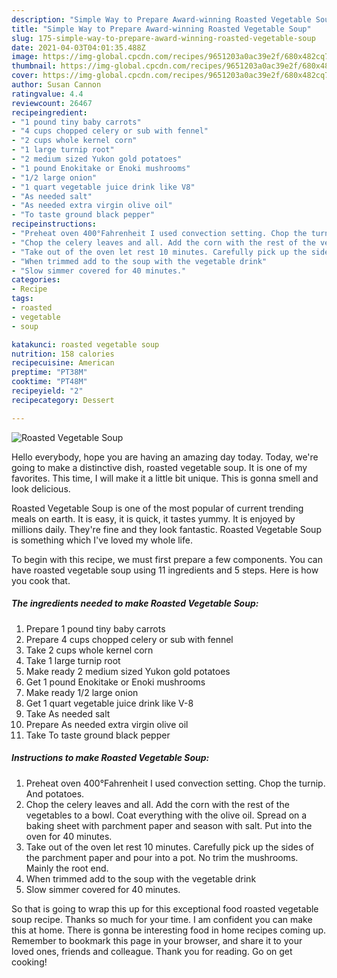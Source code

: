 ```yaml
---
description: "Simple Way to Prepare Award-winning Roasted Vegetable Soup"
title: "Simple Way to Prepare Award-winning Roasted Vegetable Soup"
slug: 175-simple-way-to-prepare-award-winning-roasted-vegetable-soup
date: 2021-04-03T04:01:35.488Z
image: https://img-global.cpcdn.com/recipes/9651203a0ac39e2f/680x482cq70/roasted-vegetable-soup-recipe-main-photo.jpg
thumbnail: https://img-global.cpcdn.com/recipes/9651203a0ac39e2f/680x482cq70/roasted-vegetable-soup-recipe-main-photo.jpg
cover: https://img-global.cpcdn.com/recipes/9651203a0ac39e2f/680x482cq70/roasted-vegetable-soup-recipe-main-photo.jpg
author: Susan Cannon
ratingvalue: 4.4
reviewcount: 26467
recipeingredient:
- "1 pound tiny baby carrots"
- "4 cups chopped celery or sub with fennel"
- "2 cups whole kernel corn"
- "1 large turnip root"
- "2 medium sized Yukon gold potatoes"
- "1 pound Enokitake or Enoki mushrooms"
- "1/2 large onion"
- "1 quart vegetable juice drink like V8"
- "As needed salt"
- "As needed extra virgin olive oil"
- "To taste ground black pepper"
recipeinstructions:
- "Preheat oven 400°Fahrenheit I used convection setting. Chop the turnip. And potatoes."
- "Chop the celery leaves and all. Add the corn with the rest of the vegetables to a bowl. Coat everything with the olive oil. Spread on a baking sheet with parchment paper and season with salt. Put into the oven for 40 minutes."
- "Take out of the oven let rest 10 minutes. Carefully pick up the sides of the parchment paper and pour into a pot. No trim the mushrooms. Mainly the root end."
- "When trimmed add to the soup with the vegetable drink"
- "Slow simmer covered for 40 minutes."
categories:
- Recipe
tags:
- roasted
- vegetable
- soup

katakunci: roasted vegetable soup 
nutrition: 158 calories
recipecuisine: American
preptime: "PT38M"
cooktime: "PT48M"
recipeyield: "2"
recipecategory: Dessert

---
```



![Roasted Vegetable Soup](https://img-global.cpcdn.com/recipes/9651203a0ac39e2f/680x482cq70/roasted-vegetable-soup-recipe-main-photo.jpg)

Hello everybody, hope you are having an amazing day today. Today, we're going to make a distinctive dish, roasted vegetable soup. It is one of my favorites. This time, I will make it a little bit unique. This is gonna smell and look delicious.



Roasted Vegetable Soup is one of the most popular of current trending meals on earth. It is easy, it is quick, it tastes yummy. It is enjoyed by millions daily. They're fine and they look fantastic. Roasted Vegetable Soup is something which I've loved my whole life.


To begin with this recipe, we must first prepare a few components. You can have roasted vegetable soup using 11 ingredients and 5 steps. Here is how you cook that.

<!--inarticleads1-->

##### The ingredients needed to make Roasted Vegetable Soup:

1. Prepare 1 pound tiny baby carrots
1. Prepare 4 cups chopped celery or sub with fennel
1. Take 2 cups whole kernel corn
1. Take 1 large turnip root
1. Make ready 2 medium sized Yukon gold potatoes
1. Get 1 pound Enokitake or Enoki mushrooms
1. Make ready 1/2 large onion
1. Get 1 quart vegetable juice drink like V-8
1. Take As needed salt
1. Prepare As needed extra virgin olive oil
1. Take To taste ground black pepper




<!--inarticleads2-->

##### Instructions to make Roasted Vegetable Soup:

1. Preheat oven 400°Fahrenheit I used convection setting. Chop the turnip. And potatoes.
1. Chop the celery leaves and all. Add the corn with the rest of the vegetables to a bowl. Coat everything with the olive oil. Spread on a baking sheet with parchment paper and season with salt. Put into the oven for 40 minutes.
1. Take out of the oven let rest 10 minutes. Carefully pick up the sides of the parchment paper and pour into a pot. No trim the mushrooms. Mainly the root end.
1. When trimmed add to the soup with the vegetable drink
1. Slow simmer covered for 40 minutes.




So that is going to wrap this up for this exceptional food roasted vegetable soup recipe. Thanks so much for your time. I am confident you can make this at home. There is gonna be interesting food in home recipes coming up. Remember to bookmark this page in your browser, and share it to your loved ones, friends and colleague. Thank you for reading. Go on get cooking!
